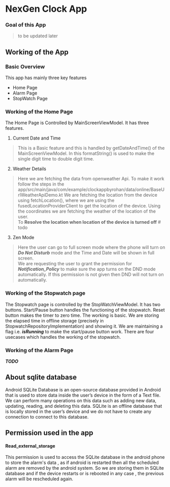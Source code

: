 # NexGen Clock App

### Goal of this App
> to be updated later


## Working of the App

### Basic Overview

This app has mainly three key features 
+ Home Page
+ Alarm Page
+ StopWatch Page

### Working of the Home Page

The Home Page is Controlled by MainScreenViewModel.
It has three features.
1. Current Date and Time 
> This is a Basic feature and this is handled by getDateAndTime() of the MainScreenViewModel.
> In this formatString() is used to make the single digit time to double digit time.

2. Weather Details
> Here we are fetching the data from openweather Api. To make it work follow the steps in the app/src/main/java/com/example/clockappbyrohan/data/online/BaseUrlWeatherApiDemo.kt
> We are fetching the location from the device using fetchLocation(), where we are using the fusedLocationProviderClient to get the location of the device. Using the coordinates we are fetching the weather of the location of the user.
> <br>
> To **Resolve the location when location of the device is turned off** # todo

3. Zen Mode
> Here the user can go to full screen mode where the phone will turn on ***Do Not Disturb*** mode and the Time and Date will be shown in full screen.
> <br>
> We are requesting the user to grant the permission for ***Notification_Policy*** to make sure the app turns on the DND mode automatically. If this permission is not given then DND will not turn on automatically.

### Working of the Stopwatch page

The Stopwatch page is controlled by the StopWatchViewModel.
It has two buttons. Start/Pause button handles the functioning of the stopwatch. Reset button makes the timer to zero time. The working is basic. We are storing the elapsed time in offline storage 
(precisely in StopwatchRepositoryImplementation) and showing it. We are maintaining a flag i.e. ***isRunning*** to make the start/pause button work. There are four usecases which handles the working 
of the stopwatch.

### Working of the Alarm Page



***TODO***

## About sqlite database
Android SQLite Database is an open-source database provided in Android that is used to store data inside the user’s device in the form of a Text file. We can perform many operations on this data such as adding new data, updating, reading, and deleting this data. 
SQLite is an offline database that is locally stored in the user’s device and we do not have to create any connection to connect to this database.  

## Permission used in the app

#### Read_external_storage
This permission is used to access the SQLite database in the android phone to store the alarm's data , as if android is restarted then all the scheduled alarm are removed by the android 
system. So we are storing them in SQLite database and if the device restarts or is rebooted in any case , the previous alarm will be rescheduled again.